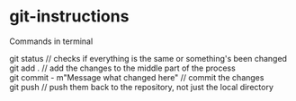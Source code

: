 # git-instructions

Commands in terminal

git status // checks if everything is the same or something's been changed <br>
git add . // add the changes to the middle part of the process <br>
git commit - m"Message what changed here" // commit the changes <br>
git push // push them back to the repository, not just the local directory <br>


